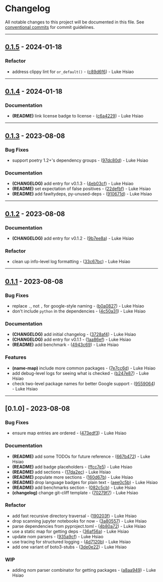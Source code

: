 # Changelog

All notable changes to this project will be documented in this file. See [conventional commits](https://www.conventionalcommits.org/) for commit guidelines.

---
## [0.1.5](https://github.com/lukehsiao/poetry-udeps/compare/v0.1.4..v0.1.5) - 2024-01-18

### Refactor

- address clippy lint for `or_default()` - ([c89d6f6](https://github.com/lukehsiao/poetry-udeps/commit/c89d6f658ffb9cb7148bee0f85ebc11da6cfb01f)) - Luke Hsiao

---
## [0.1.4](https://github.com/lukehsiao/poetry-udeps/compare/v0.1.3..v0.1.4) - 2024-01-18

### Documentation

- **(README)** link license badge to license - ([c6a4229](https://github.com/lukehsiao/poetry-udeps/commit/c6a4229d8feb1d3d2234547a3cc9a4a40144a3ab)) - Luke Hsiao

---
## [0.1.3](https://github.com/lukehsiao/poetry-udeps/compare/v0.1.2..vv0.1.3) - 2023-08-08

### Bug Fixes

- support poetry 1.2+'s dependency groups - ([97dc80d](https://github.com/lukehsiao/poetry-udeps/commit/97dc80d65f27721fe19f4973189b197af2539ea7)) - Luke Hsiao

### Documentation

- **(CHANGELOG)** add entry for v0.1.3 - ([4eb03cf](https://github.com/lukehsiao/poetry-udeps/commit/4eb03cf971ba06722e7beeb69f71dffd7823eddf)) - Luke Hsiao
- **(README)** set expectation of false positives - ([22defbf](https://github.com/lukehsiao/poetry-udeps/commit/22defbf823cc3b3b0933286262b90dd651806f4f)) - Luke Hsiao
- **(README)** add fawltydeps, py-unused-deps - ([910671d](https://github.com/lukehsiao/poetry-udeps/commit/910671d166cf5225aadd8a07d3db4936b73182bc)) - Luke Hsiao

---
## [0.1.2](https://github.com/lukehsiao/poetry-udeps/compare/v0.1.1..vv0.1.2) - 2023-08-08

### Documentation

- **(CHANGELOG)** add entry for v0.1.2 - ([9b7ee8a](https://github.com/lukehsiao/poetry-udeps/commit/9b7ee8a6c22fc2d15f40da1212405c7f2aa1c8ce)) - Luke Hsiao

### Refactor

- clean up info-level log formatting - ([33c67bc](https://github.com/lukehsiao/poetry-udeps/commit/33c67bc533e17cfedaac6653b5364cd684574b53)) - Luke Hsiao

---
## [0.1.1](https://github.com/lukehsiao/poetry-udeps/compare/v0.1.0..vv0.1.1) - 2023-08-08

### Bug Fixes

- replace `.`, not `,` for google-style naming - ([b0a0827](https://github.com/lukehsiao/poetry-udeps/commit/b0a08270da535fea6bf81a5f63cbf4784f0f9e41)) - Luke Hsiao
- don't include `python` in the dependencies - ([4c50a31](https://github.com/lukehsiao/poetry-udeps/commit/4c50a31deb6b8952829273385538767c0792f83d)) - Luke Hsiao

### Documentation

- **(CHANGELOG)** add initial changelog - ([3728af4](https://github.com/lukehsiao/poetry-udeps/commit/3728af4a9cb8ce2544c30571e6ae8c4c7f430028)) - Luke Hsiao
- **(CHANGELOG)** add entry for v0.1.1 - ([1aa86ef](https://github.com/lukehsiao/poetry-udeps/commit/1aa86ef5eaa4a1eb7cea18ca839399a12d76bad5)) - Luke Hsiao
- **(README)** add benchmark - ([4943c69](https://github.com/lukehsiao/poetry-udeps/commit/4943c698bb68eafccca1a9a5feaef1c54b55588b)) - Luke Hsiao

### Features

- **(name-map)** include more common packages - ([7e7cc6d](https://github.com/lukehsiao/poetry-udeps/commit/7e7cc6dee6a7a18456c9152a569f010d419ffe8f)) - Luke Hsiao
- add debug-level logs for seeing what is checked - ([b247e87](https://github.com/lukehsiao/poetry-udeps/commit/b247e87d18855d5dde727441092d43f1b1a75b20)) - Luke Hsiao
- check two-level package names for better Google support - ([9559064](https://github.com/lukehsiao/poetry-udeps/commit/95590641da9b5887a38b7c3d953d5ff58e03a751)) - Luke Hsiao

---
## [0.1.0] - 2023-08-08

### Bug Fixes

- ensure map entries are ordered - ([473edf3](https://github.com/lukehsiao/poetry-udeps/commit/473edf384b22c4e332149cc7a66096ba0d7356ae)) - Luke Hsiao

### Documentation

- **(README)** add some TODOs for future reference - ([667b472](https://github.com/lukehsiao/poetry-udeps/commit/667b4722d347caf298b26c5ce0c8b1508d5b568d)) - Luke Hsiao
- **(README)** add badge placeholders - ([ffcc7e5](https://github.com/lukehsiao/poetry-udeps/commit/ffcc7e5143a0a7ade5128330c81d66e202bde2df)) - Luke Hsiao
- **(README)** add sections - ([17da2ec](https://github.com/lukehsiao/poetry-udeps/commit/17da2ecf6c1a8a24ba784c0f0676132122c04f21)) - Luke Hsiao
- **(README)** populate more sections - ([160d67b](https://github.com/lukehsiao/poetry-udeps/commit/160d67b3d406414e884745f95ac11dc1c05be8a3)) - Luke Hsiao
- **(README)** drop language badges for plain text - ([aee0c5b](https://github.com/lukehsiao/poetry-udeps/commit/aee0c5b3e0b0a2d6956d728afd9381273c42974a)) - Luke Hsiao
- **(README)** add benchmarks section - ([082c5cb](https://github.com/lukehsiao/poetry-udeps/commit/082c5cb0b36568fd17f8243df0d0834b6e1922df)) - Luke Hsiao
- **(changelog)** change git-cliff template - ([70279f7](https://github.com/lukehsiao/poetry-udeps/commit/70279f79f8aea46f67500e9d44bf373cb5e33e80)) - Luke Hsiao

### Refactor

- add fast recursive directory traversal - ([190203f](https://github.com/lukehsiao/poetry-udeps/commit/190203fdc77ed7434bf94447707961d4ecea0895)) - Luke Hsiao
- drop scanning jupyter notebooks for now - ([3a80557](https://github.com/lukehsiao/poetry-udeps/commit/3a80557cc567eeb2e1a24ea75609e53767325f89)) - Luke Hsiao
- parse dependencies from pyproject.toml - ([4b80a72](https://github.com/lukehsiao/poetry-udeps/commit/4b80a72d43ae56fac1dfda28cf3af139dbb3cb88)) - Luke Hsiao
- use a static map for getting deps - ([36af56a](https://github.com/lukehsiao/poetry-udeps/commit/36af56aad99676b742d9b8a91b0327471f798aa6)) - Luke Hsiao
- update nom parsers - ([935a9cf](https://github.com/lukehsiao/poetry-udeps/commit/935a9cf0d4bf35065afe25648d3b69f3145c7a23)) - Luke Hsiao
- use tracing for structured logging - ([4d7120b](https://github.com/lukehsiao/poetry-udeps/commit/4d7120bd34543d6a50d1aa13b56d5002cdbf72b4)) - Luke Hsiao
- add one variant of boto3-stubs - ([3de0e22](https://github.com/lukehsiao/poetry-udeps/commit/3de0e226e28d80bc7b06912e1e625ffec1911e25)) - Luke Hsiao

### WIP

- adding nom parser combinator for getting packages - ([a8aa949](https://github.com/lukehsiao/poetry-udeps/commit/a8aa9490fbc5aeecbc565351877fe118465ac487)) - Luke Hsiao

